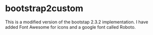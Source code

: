 bootstrap2custom
================

This is a modified version of the bootstap 2.3.2 implementation. I have added Font Awesome for icons and a google font called Roboto.
